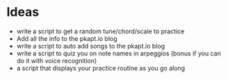 # Ideas

* write a script to get a random tune/chord/scale to practice
* Add all the info to the pkapt.io blog
* write a script to auto add songs to the pkapt.io blog
* write a script to quiz you on note names in arpeggios (bonus if you can do it with voice recognition) 
* a script that displays your practice routine as you go along